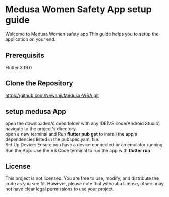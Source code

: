 # **Medusa Women Safety App setup guide**  

Welcome to Medusa Women safety app.This guide helps you to setup the application on your end.  

## Prerequisits  
Flutter 3.19.0  

## Clone the Repository  
https://github.com/Newanji/Medusa-WSA.git


## setup medusa App
open the downloaded/cloned folder with any IDE(VS code/Android Studio)  
navigate to the project's directory.    
open a new terminal and Run **flutter pub get** to install the app's dependencies listed in the pubspec.yaml file.  
Set Up Device: Ensure you have a device connected or an emulator running.  
Run the App: Use the VS Code terminal to run the app with **flutter run**  




 ## License

This project is not licensed. You are free to use, modify, and distribute the code as you see fit. However, please note that without a license, others may not have clear legal permissions to use your project.  

